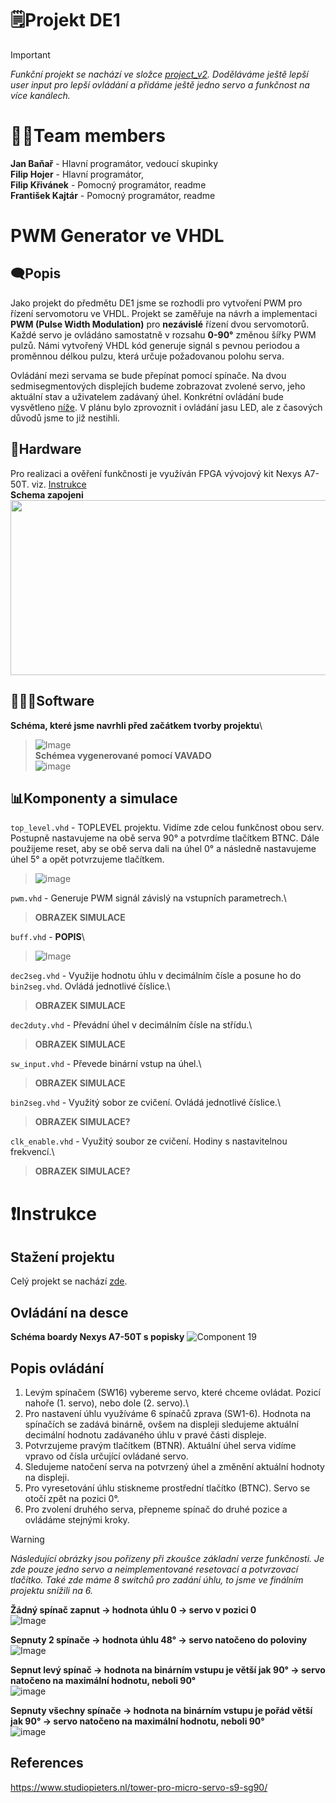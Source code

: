 # 🗒️Projekt DE1
> [!IMPORTANT]
> *Funkční projekt se nachází ve složce [project_v2](project_v2). Doděláváme ještě lepší user input pro lepší ovládání a přidáme ještě jedno servo a funkčnost na více kanálech.*
# 🙋🏻Team members
**Jan Baňař** - Hlavní programátor, vedoucí skupinky\
**Filip Hojer** - Hlavní programátor,\
**Filip Křivánek** - Pomocný programátor, readme\
**František Kajtár** - Pomocný programátor, readme

# PWM Generator ve VHDL
## 🗨️Popis
Jako projekt do předmětu DE1 jsme se rozhodli pro vytvoření PWM pro řízení servomotoru ve VHDL. Projekt se zaměřuje na návrh a implementaci **PWM (Pulse Width Modulation)** pro **nezávislé** řízení dvou servomotorů. Každé servo je ovládáno samostatně v rozsahu **0-90°** změnou šířky PWM pulzů. Námi vytvořený VHDL kód generuje signál s pevnou periodou a proměnnou délkou pulzu, která určuje požadovanou polohu serva.

Ovládání mezi servama se bude přepínat pomocí spínače. Na dvou sedmisegmentových displejích budeme zobrazovat zvolené servo, jeho aktuální stav a uživatelem zadávaný úhel. Konkrétní ovládání bude vysvětleno [níže](#Instrukce). V plánu bylo zprovoznit i ovládání jasu LED, ale z časových důvodů jsme to již nestihli. 

## 🔩Hardware
Pro realizaci a ověření funkčnosti je využíván FPGA vývojový kit Nexys A7-50T. viz. [Instrukce](#Instrukce)\
**Schema zapojeni**\
<img src="https://github.com/user-attachments/assets/8eee5a3d-383a-4678-bb91-292904599612" width="600px" height="280px">

## 👨🏻‍💻Software
**Schéma, které jsme navrhli před začátkem tvorby projektu**\
> ![Image](https://github.com/user-attachments/assets/7c69c288-4522-4382-9dbc-83bab11b0f2d)\
**Schémea vygenerované pomocí VAVADO**\
> ![image](https://github.com/user-attachments/assets/fcff67d7-281f-4702-8529-4f401baa814f)


## 📊Komponenty a simulace
`top_level.vhd` - TOPLEVEL projektu. Vidíme zde celou funkčnost obou serv. Postupně nastavujeme na obě serva 90° a potvrdíme tlačítkem BTNC. Dále použijeme reset, aby se obě serva dali na úhel 0° a následně nastavujeme úhel 5° a opět potvrzujeme tlačítkem.
> ![image](https://github.com/user-attachments/assets/0f87b83a-0b2d-4cf7-a2ac-53a2c624c129)

`pwm.vhd` - Generuje PWM signál závislý na vstupních parametrech.\
> **OBRAZEK SIMULACE**

`buff.vhd` - **POPIS**\
> ![Image](https://github.com/user-attachments/assets/f36f3e4c-be09-484a-a2e0-9e6049aaaabf)

`dec2seg.vhd` - Využije hodnotu úhlu v decimálním čísle a posune ho do `bin2seg.vhd`. Ovládá jednotlivé číslice.\
> **OBRAZEK SIMULACE**

`dec2duty.vhd` - Převádní úhel v decimálním čísle na střídu.\
> **OBRAZEK SIMULACE**

`sw_input.vhd` - Převede binární vstup na úhel.\
> **OBRAZEK SIMULACE**

`bin2seg.vhd` - Využitý sobor ze cvičení. Ovládá jednotlivé číslice.\
> **OBRAZEK SIMULACE?**

`clk_enable.vhd` - Využitý soubor ze cvičení. Hodiny s nastavitelnou frekvencí.\
> **OBRAZEK SIMULACE?**

# ❗Instrukce
## Stažení projektu
Celý projekt se nachází [zde](project_v2).

## Ovládání na desce
**Schéma boardy Nexys A7-50T s popisky**
![Component 19](https://github.com/user-attachments/assets/9fc61ad9-ae97-4ec6-9cff-f90249423cd0)
## Popis ovládání
1) Levým spínačem (SW16) vybereme servo, které chceme ovládat. Pozicí nahoře (1. servo), nebo dole (2. servo).\ 
2) Pro nastavení úhlu využíváme 6 spínačů zprava (SW1-6). Hodnota na spínačích se zadává binárně, ovšem na displeji sledujeme aktuální decimální hodnotu zadávaného úhlu v pravé části displeje.
3) Potvrzujeme pravým tlačítkem (BTNR). Aktuální úhel serva vidíme vpravo od čísla určující ovládané servo.
4) Sledujeme natočení serva na potvrzený úhel a změnění aktuální hodnoty na displeji.
5) Pro vyresetování úhlu stiskneme prostřední tlačítko (BTNC). Servo se otočí zpět na pozici 0°.
6) Pro zvolení druhého serva, přepneme spínač do druhé pozice a ovládáme stejnými kroky.

> [!WARNING]
> *Následující obrázky jsou pořízeny při zkoušce základní verze funkčnosti. Je zde pouze jedno servo a neimplementované resetovací a potvrzovací tlačítko. Také zde máme 8 switchů pro zadání úhlu, to jsme ve finálním projektu snížili na 6.*

**Žádný spínač zapnut -> hodnota úhlu 0 -> servo v pozici 0**\
![Image](https://github.com/user-attachments/assets/f082ccab-d9e6-4929-9762-d1935d66112c)

**Sepnuty 2 spínače -> hodnota úhlu 48° -> servo natočeno do poloviny**\
![Image](https://github.com/user-attachments/assets/ca2c3236-e8b3-4b97-a3d9-47d5bc19127e)

**Sepnut levý spínač -> hodnota na binárním vstupu je větší jak 90° -> servo natočeno na maximální hodnotu, neboli 90°**\
![image](https://github.com/user-attachments/assets/a5af292a-2637-41b7-ba3d-2f771a808d0c)

**Sepnuty všechny spínače -> hodnota na binárním vstupu je pořád větší jak 90° -> servo natočeno na maximální hodnotu, neboli 90°**\
![image](https://github.com/user-attachments/assets/f33889f9-4dd4-4979-a1bf-fd7095cfbb49)


## References
https://www.studiopieters.nl/tower-pro-micro-servo-s9-sg90/
